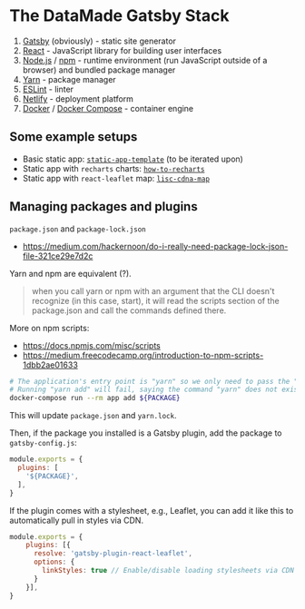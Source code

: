 # The DataMade Gatsby Stack

1. [Gatsby](https://www.gatsbyjs.org/) (obviously) - static site generator
2. [React](https://reactjs.org/) - JavaScript library for building user interfaces
3. [Node.js](https://nodejs.org/en/) / [npm](https://www.npmjs.com/) - runtime environment (run JavaScript outside of a browser) and bundled package manager
4. [Yarn](https://yarnpkg.com/) - package manager
5. [ESLint](https://eslint.org/) - linter
5. [Netlify](https://www.netlify.com/) - deployment platform
6. [Docker](https://www.docker.com/products/docker-desktop) / [Docker Compose](https://docs.docker.com/compose/) - container engine

## Some example setups

- Basic static app: [`static-app-template`](https://github.com/datamade/static-app-template/) (to be iterated upon)
- Static app with `recharts` charts: [`how-to-recharts`](https://github.com/datamade/how-to-recharts/)
- Static app with `react-leaflet` map: [`lisc-cdna-map`](https://github.com/datamade/lisc-cnda-map/)

## Managing packages and plugins

`package.json` and `package-lock.json`

- https://medium.com/hackernoon/do-i-really-need-package-lock-json-file-321ce29e7d2c

Yarn and npm are equivalent (?).

> when you call yarn or npm with an argument that the CLI doesn't recognize (in this case, start), it will read the scripts section of the package.json and call the commands defined there.

More on npm scripts:

- https://docs.npmjs.com/misc/scripts
- https://medium.freecodecamp.org/introduction-to-npm-scripts-1dbb2ae01633

```bash
# The application's entry point is "yarn" so we only need to pass the "add" command.
# Running "yarn add" will fail, saying the command "yarn" does not exist.
docker-compose run --rm app add ${PACKAGE}
```

This will update `package.json` and `yarn.lock`.

Then, if the package you installed is a Gatsby plugin, add the package to
`gatsby-config.js`:

```javascript
module.exports = {
  plugins: [
    '${PACKAGE}',
  ],
}
```

If the plugin comes with a stylesheet, e.g., Leaflet, you can add it like this
to automatically pull in styles via CDN.

```javascript
module.exports = {
    plugins: [{
      resolve: 'gatsby-plugin-react-leaflet',
      options: {
        linkStyles: true // Enable/disable loading stylesheets via CDN
      }
    }],
}
````
